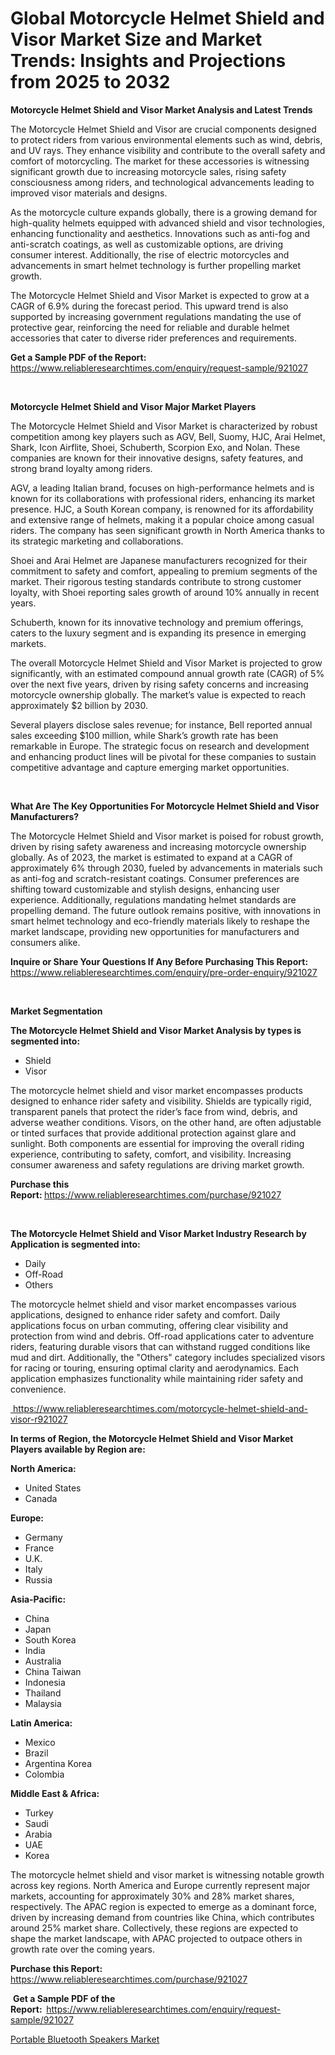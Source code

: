 <p><h1>Global Motorcycle Helmet Shield and Visor Market Size and Market Trends: Insights and Projections from 2025 to 2032</h1></p><p><strong>Motorcycle Helmet Shield and Visor Market Analysis and Latest Trends</strong></p>
<p><p>The Motorcycle Helmet Shield and Visor are crucial components designed to protect riders from various environmental elements such as wind, debris, and UV rays. They enhance visibility and contribute to the overall safety and comfort of motorcycling. The market for these accessories is witnessing significant growth due to increasing motorcycle sales, rising safety consciousness among riders, and technological advancements leading to improved visor materials and designs.</p><p>As the motorcycle culture expands globally, there is a growing demand for high-quality helmets equipped with advanced shield and visor technologies, enhancing functionality and aesthetics. Innovations such as anti-fog and anti-scratch coatings, as well as customizable options, are driving consumer interest. Additionally, the rise of electric motorcycles and advancements in smart helmet technology is further propelling market growth.</p><p>The Motorcycle Helmet Shield and Visor Market is expected to grow at a CAGR of 6.9% during the forecast period. This upward trend is also supported by increasing government regulations mandating the use of protective gear, reinforcing the need for reliable and durable helmet accessories that cater to diverse rider preferences and requirements.</p></p>
<p><strong>Get a Sample PDF of the Report:&nbsp;</strong> <a href="https://www.reliableresearchtimes.com/enquiry/request-sample/921027?utm_campaign=2035&utm_medium=2&utm_source=Github&utm_content=ia&utm_term=09022025&utm_id=motorcycle-helmet-shield-and-visor">https://www.reliableresearchtimes.com/enquiry/request-sample/921027</a></p>
<p>&nbsp;</p>
<p><strong>Motorcycle Helmet Shield and Visor Major Market Players</strong></p>
<p><p>The Motorcycle Helmet Shield and Visor Market is characterized by robust competition among key players such as AGV, Bell, Suomy, HJC, Arai Helmet, Shark, Icon Airflite, Shoei, Schuberth, Scorpion Exo, and Nolan. These companies are known for their innovative designs, safety features, and strong brand loyalty among riders.</p><p>AGV, a leading Italian brand, focuses on high-performance helmets and is known for its collaborations with professional riders, enhancing its market presence. HJC, a South Korean company, is renowned for its affordability and extensive range of helmets, making it a popular choice among casual riders. The company has seen significant growth in North America thanks to its strategic marketing and collaborations.</p><p>Shoei and Arai Helmet are Japanese manufacturers recognized for their commitment to safety and comfort, appealing to premium segments of the market. Their rigorous testing standards contribute to strong customer loyalty, with Shoei reporting sales growth of around 10% annually in recent years. </p><p>Schuberth, known for its innovative technology and premium offerings, caters to the luxury segment and is expanding its presence in emerging markets. </p><p>The overall Motorcycle Helmet Shield and Visor Market is projected to grow significantly, with an estimated compound annual growth rate (CAGR) of 5% over the next five years, driven by rising safety concerns and increasing motorcycle ownership globally. The market’s value is expected to reach approximately $2 billion by 2030.</p><p>Several players disclose sales revenue; for instance, Bell reported annual sales exceeding $100 million, while Shark’s growth rate has been remarkable in Europe. The strategic focus on research and development and enhancing product lines will be pivotal for these companies to sustain competitive advantage and capture emerging market opportunities.</p></p>
<p>&nbsp;</p>
<p><strong>What Are The Key Opportunities For Motorcycle Helmet Shield and Visor Manufacturers?</strong></p>
<p><p>The Motorcycle Helmet Shield and Visor market is poised for robust growth, driven by rising safety awareness and increasing motorcycle ownership globally. As of 2023, the market is estimated to expand at a CAGR of approximately 6% through 2030, fueled by advancements in materials such as anti-fog and scratch-resistant coatings. Consumer preferences are shifting toward customizable and stylish designs, enhancing user experience. Additionally, regulations mandating helmet standards are propelling demand. The future outlook remains positive, with innovations in smart helmet technology and eco-friendly materials likely to reshape the market landscape, providing new opportunities for manufacturers and consumers alike.</p></p>
<p><strong>Inquire or Share Your Questions If Any Before Purchasing This Report:</strong> <a href="https://www.reliableresearchtimes.com/enquiry/pre-order-enquiry/921027?utm_campaign=2035&utm_medium=2&utm_source=Github&utm_content=ia&utm_term=09022025&utm_id=motorcycle-helmet-shield-and-visor">https://www.reliableresearchtimes.com/enquiry/pre-order-enquiry/921027</a></p>
<p>&nbsp;</p>
<p><strong>Market Segmentation</strong></p>
<p><strong>The Motorcycle Helmet Shield and Visor Market Analysis by types is segmented into:</strong></p>
<p><ul><li>Shield</li><li>Visor</li></ul></p>
<p><p>The motorcycle helmet shield and visor market encompasses products designed to enhance rider safety and visibility. Shields are typically rigid, transparent panels that protect the rider’s face from wind, debris, and adverse weather conditions. Visors, on the other hand, are often adjustable or tinted surfaces that provide additional protection against glare and sunlight. Both components are essential for improving the overall riding experience, contributing to safety, comfort, and visibility. Increasing consumer awareness and safety regulations are driving market growth.</p></p>
<p><strong>Purchase this Report:&nbsp;</strong><a href="https://www.reliableresearchtimes.com/purchase/921027?utm_campaign=2035&utm_medium=2&utm_source=Github&utm_content=ia&utm_term=09022025&utm_id=motorcycle-helmet-shield-and-visor">https://www.reliableresearchtimes.com/purchase/921027</a></p>
<p>&nbsp;</p>
<p><strong>The Motorcycle Helmet Shield and Visor Market Industry Research by Application is segmented into:</strong></p>
<p><ul><li>Daily</li><li>Off-Road</li><li>Others</li></ul></p>
<p><p>The motorcycle helmet shield and visor market encompasses various applications, designed to enhance rider safety and comfort. Daily applications focus on urban commuting, offering clear visibility and protection from wind and debris. Off-road applications cater to adventure riders, featuring durable visors that can withstand rugged conditions like mud and dirt. Additionally, the "Others" category includes specialized visors for racing or touring, ensuring optimal clarity and aerodynamics. Each application emphasizes functionality while maintaining rider safety and convenience.</p></p>
<p><a href="https://www.reliableresearchtimes.com/motorcycle-helmet-shield-and-visor-r921027?utm_campaign=2035&utm_medium=2&utm_source=Github&utm_content=ia&utm_term=09022025&utm_id=motorcycle-helmet-shield-and-visor">&nbsp;https://www.reliableresearchtimes.com/motorcycle-helmet-shield-and-visor-r921027</a></p>
<p><strong>In terms of Region, the Motorcycle Helmet Shield and Visor Market Players available by Region are:</strong></p>
<p>
    <p> <strong> North America: </strong>
        <ul>
            <li>United States</li>
            <li>Canada</li>
        </ul>
        </p> 
    <p> <strong> Europe: </strong>
        <ul>
            <li>Germany</li>
            <li>France</li>
            <li>U.K.</li>
            <li>Italy</li>
            <li>Russia</li>
        </ul>
        </p> 
    <p> <strong> Asia-Pacific: </strong>
        <ul>
            <li>China</li>
            <li>Japan</li>
            <li>South Korea</li>
            <li>India</li>
            <li>Australia</li>
            <li>China Taiwan</li>
            <li>Indonesia</li>
            <li>Thailand</li>
            <li>Malaysia</li>
        </ul>
        </p> 
    <p> <strong> Latin America: </strong>
        <ul>
            <li>Mexico</li>
            <li>Brazil</li>
            <li>Argentina Korea</li>
            <li>Colombia</li>
        </ul>
        </p> 
    <p> <strong> Middle East & Africa: </strong>
        <ul>
            <li>Turkey</li>
            <li>Saudi</li>
            <li>Arabia</li>
            <li>UAE</li>
            <li>Korea</li>
        </ul>
    </p>
    </p>
<p><p>The motorcycle helmet shield and visor market is witnessing notable growth across key regions. North America and Europe currently represent major markets, accounting for approximately 30% and 28% market shares, respectively. The APAC region is expected to emerge as a dominant force, driven by increasing demand from countries like China, which contributes around 25% market share. Collectively, these regions are expected to shape the market landscape, with APAC projected to outpace others in growth rate over the coming years.</p></p>
<p><strong>Purchase this Report: </strong><a href="https://www.reliableresearchtimes.com/purchase/921027?utm_campaign=2035&utm_medium=2&utm_source=Github&utm_content=ia&utm_term=09022025&utm_id=motorcycle-helmet-shield-and-visor">https://www.reliableresearchtimes.com/purchase/921027</a></p>
<p>&nbsp;<strong>Get a Sample PDF of the Report:&nbsp;&nbsp;</strong><a href="https://www.reliableresearchtimes.com/enquiry/request-sample/921027?utm_campaign=2035&utm_medium=2&utm_source=Github&utm_content=ia&utm_term=09022025&utm_id=motorcycle-helmet-shield-and-visor">https://www.reliableresearchtimes.com/enquiry/request-sample/921027</a></p>
<p><strong></strong></p>
<p><p><a href="https://github.com/GenaGaines34/Market-Research-Report-List-1/blob/main/portable-bluetooth-speakers-market.md?utm_campaign=2035&utm_medium=2&utm_source=Github&utm_content=ia&utm_term=09022025&utm_id=motorcycle-helmet-shield-and-visor">Portable Bluetooth Speakers Market</a></p></p>